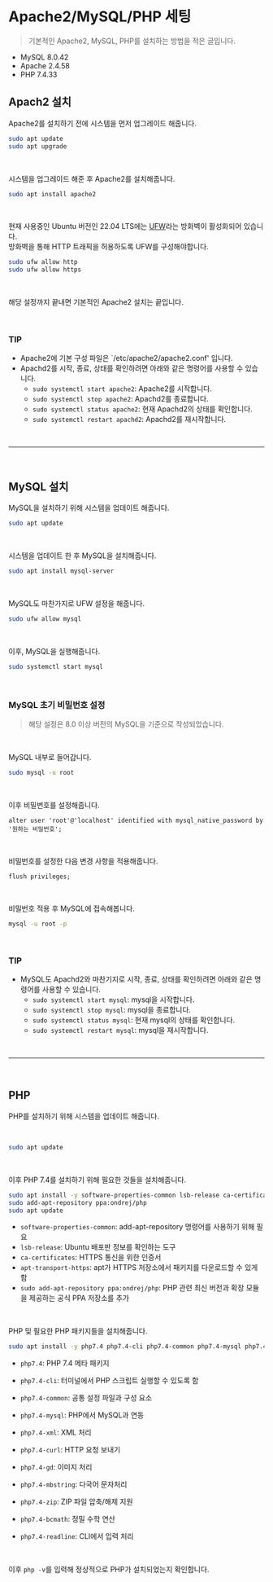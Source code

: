 # Apache2/MySQL/PHP 세팅
> 기본적인 Apache2, MySQL, PHP를 설치하는 방법을 적은 글입니다.

- MySQL 8.0.42
- Apache 2.4.58
- PHP 7.4.33

## Apach2 설치

Apache2를 설치하기 전에 시스템을 먼저 업그레이드 해줍니다.

```bash
sudo apt update
sudo apt upgrade
```

</br>

시스템을 업그레이드 해준 후 Apache2를 설치해줍니다.

```bash
sudo apt install apache2
```

</br>


현재 사용중인 Ubuntu 버전인 22.04 LTS에는 [UFW]((https://help.ubuntu.com/community/UFW))라는 방화벽이 활성화되어 있습니다. </br>
방화벽을 통해 HTTP 트래픽을 허용하도록 UFW를 구성해야합니다.


```bash
sudo ufw allow http
sudo ufw allow https
```

</br>

해당 설정까지 끝내면 기본적인 Apache2 설치는 끝입니다.

</br>

### TIP

- Apache2에 기본 구성 파일은 `/etc/apache2/apache2.conf' 입니다.
- Apachd2를 시작, 종료, 상태를 확인하려면 아래와 같은 명령어를 사용할 수 있습니다.
  - `sudo systemctl start apache2`: Apache2를 시작합니다.
  - `sudo systemctl stop apache2`: Apachd2를 종료합니다.
  - `sudo systemctl status apache2`: 현재 Apachd2의 상태를 확인합니다.
  - `sudo systemctl restart apachd2`: Apachd2를 재시작합니다.

 </br>

---

</br>

## MySQL 설치

MySQL을 설치하기 위해 시스템을 업데이트 해줍니다.

```bash
sudo apt update
```

</br>

시스템을 업데이트 한 후 MySQL을 설치해줍니다.

```bash
sudo apt install mysql-server
```

</br>

MySQL도 마찬가지로 UFW 설정을 해줍니다.

```bash
sudo ufw allow mysql
```

</br>

이후, MySQL을 실행해줍니다.

```bash
sudo systemctl start mysql
```

</br>

### MySQL 초기 비밀번호 설정
> 해당 설정은 8.0 이상 버전의 MySQL을 기준으로 작성되었습니다.

</br>

MySQL 내부로 들어갑니다.

```bash
sudo mysql -u root
```

</br>

이후 비밀번호를 설정해줍니다.

```mysql
alter user 'root'@'localhost' identified with mysql_native_password by '원하는 비밀번호';
```

</br>

비밀번호를 설정한 다음 변경 사항을 적용해줍니다.

```mysql
flush privileges;
```

</br>

비밀번호 적용 후 MySQL에 접속해봅니다.

```bash
mysql -u root -p
```

</br>

### TIP

- MySQL도 Apachd2와 마찬기지로 시작, 종료, 상태를 확인하려면 아래와 같은 명령어를 사용할 수 있습니다.
  - `sudo systemctl start mysql`: mysql을 시작합니다.
  - `sudo systemctl stop mysql`: mysql을 종료합니다.
  - `sudo systemctl status mysql`: 현재 mysql의 상태를 확인합니다.
  - `sudo systemctl restart mysql`: mysql을 재시작합니다.

</br>

---

</br>

## PHP

PHP를 설치하기 위해 시스템을 업데이트 해줍니다.

</br>

```bash
sudo apt update
```

</br>

이후 PHP 7.4를 설치하기 위해 필요한 것들을 설치해줍니다.

```bash
sudo apt install -y software-properties-common lsb-release ca-certificates apt-transport-https
sudo add-apt-repository ppa:ondrej/php
sudo apt update
```

- `software-properties-common`: add-apt-repository 명령어를 사용하기 위해 필요
- `lsb-release`: Ubuntu 배포판 정보를 확인하는 도구
- `ca-certificates`: HTTPS 통신을 위한 인증서
- `apt-transport-https`: apt가 HTTPS 저장소에서 패키지를 다운로드할 수 있게 함
- `sudo add-apt-repository ppa:ondrej/php`: PHP 관련 최신 버전과 확장 모듈을 제공하는 공식 PPA 저장소를 추가

</br>

PHP 및 필요한 PHP 패키지들을 설치해줍니다.

```bash
sudo apt install -y php7.4 php7.4-cli php7.4-common php7.4-mysql php7.4-xml php7.4-curl php7.4-gd php7.4-mbstring php7.4-zip php7.4-bcmath php7.4-readline
```


- `php7.4`: PHP 7.4 메타 패키지
- `php7.4-cli`: 터미널에서 PHP 스크립트 실행할 수 있도록 함
- `php7.4-common`: 공통 설정 파일과 구성 요소
- `php7.4-mysql`: PHP에서 MySQL과 연동
- `php7.4-xml`: XML 처리
- `php7.4-curl`: HTTP 요청 보내기
- `php7.4-gd`: 이미지 처리
- `php7.4-mbstring`: 다국어 문자처리
- `php7.4-zip`: ZIP 파일 압축/해제 지원
- `php7.4-bcmath`: 정밀 수학 연산
- `php7.4-readline`: CLI에서 입력 처리

  </br>

이후 `php -v`를 입력해 정상적으로 PHP가 설치되었는지 확인합니다.
